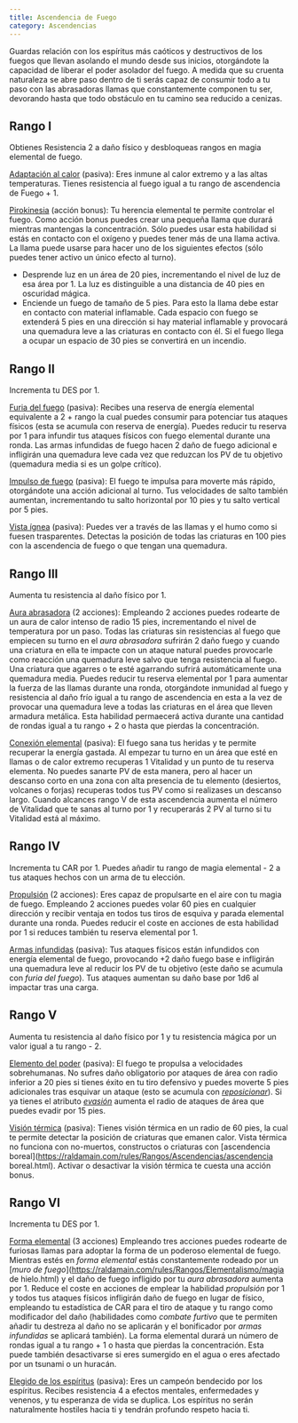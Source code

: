 ```yaml
---
title: Ascendencia de Fuego
category: Ascendencias
---
```


Guardas relación con los espíritus más caóticos y destructivos de los fuegos que llevan asolando el mundo desde sus inicios, otorgándote la capacidad de liberar el poder asolador del fuego. A medida que su cruenta naturaleza se abre paso dentro de ti serás capaz de consumir todo a tu paso con las abrasadoras llamas que constantemente componen tu ser, devorando hasta que todo obstáculo en tu camino sea reducido a cenizas.

## Rango I 

Obtienes Resistencia 2 a daño físico y desbloqueas rangos en magia elemental de fuego.

<u>Adaptación al calor</u> (pasiva): Eres inmune al calor extremo y a las altas temperaturas. Tienes resistencia al fuego igual a tu rango de ascendencia de Fuego + 1.

<u>Pirokinesia</u> (acción bonus): Tu herencia elemental te permite controlar el fuego. Como acción bonus puedes crear una pequeña llama que durará mientras mantengas la concentración. Sólo puedes usar esta habilidad si estás en contacto con el oxígeno y puedes tener más de una llama activa. La llama puede usarse para hacer uno de los siguientes efectos (sólo puedes tener activo un único efecto al turno).

- Desprende luz en un área de 20 pies, incrementando el nivel de luz de esa área por 1. La luz es distinguible a una distancia de 40 pies en oscuridad mágica.
- Enciende un fuego de tamaño de 5 pies. Para esto la llama debe estar en contacto con material inflamable. Cada espacio con fuego se extenderá 5 pies en una dirección si hay material inflamable y provocará una quemadura leve a las criaturas en contacto con él. Si el fuego llega a ocupar un espacio de 30 pies se convertirá en un incendio.

## Rango II

Incrementa tu DES por 1.

<u>Furia del fuego</u> (pasiva): Recibes una reserva de energía elemental equivalente a 2 + rango la cual puedes consumir para potenciar tus ataques físicos (esta se acumula con reserva de energía). Puedes reducir tu reserva por 1 para infundir tus ataques físicos con fuego elemental durante una ronda. Las armas infundidas de fuego hacen 2 daño de fuego adicional e infligirán una quemadura leve cada vez que reduzcan los PV de tu objetivo (quemadura media si es un golpe crítico).

<u>Impulso de fuego</u> (pasiva): El fuego te impulsa para moverte más rápido, otorgándote una acción adicional al turno. Tus velocidades de salto también aumentan, incrementando tu salto horizontal por 10 pies y tu salto vertical por 5 pies.

<u>Vista ígnea</u> (pasiva): Puedes ver a través de las llamas y el humo como si fuesen trasparentes. Detectas la posición de todas las criaturas en 100 pies con la ascendencia de fuego o que tengan una quemadura.

## Rango III 

Aumenta tu resistencia al daño físico por 1.

<u>Aura abrasadora</u> (2 acciones): Empleando 2 acciones puedes rodearte de un aura de calor intenso de radio 15 pies, incrementando el nivel de temperatura por un paso. Todas las criaturas sin resistencias al fuego que empiecen su turno en el *aura abrasadora* sufrirán 2 daño fuego y cuando una criatura en ella te impacte con un ataque natural puedes provocarle como reacción una quemadura leve salvo que tenga resistencia al fuego. Una criatura que agarres o te esté agarrando sufrirá automáticamente una quemadura media. Puedes reducir tu reserva elemental por 1 para aumentar la fuerza de las llamas durante una ronda, otorgándote inmunidad al fuego y resistencia al daño frío igual a tu rango de ascendencia en esta a la vez de provocar una quemadura leve a todas las criaturas en el área que lleven armadura metálica. Esta habilidad permaecerá activa durante una cantidad de rondas igual a tu rango + 2 o hasta que pierdas la concentración.

<u>Conexión elemental</u> (pasiva): El fuego sana tus heridas y te permite recuperar la energía gastada. Al empezar tu turno en un área que esté en llamas o de calor extremo recuperas 1 Vitalidad y un punto de tu reserva elementa. No puedes sanarte PV de esta manera, pero al hacer un descanso corto en una zona con alta presencia de tu elemento (desiertos, volcanes o forjas) recuperas todos tus PV como si realizases un descanso largo. Cuando alcances rango V de esta ascendencia aumenta el número de Vitalidad que te sanas al turno por 1 y recuperarás 2 PV al turno si tu Vitalidad está al máximo.

## Rango IV

Incrementa tu CAR por 1. Puedes añadir tu rango de magia elemental - 2 a tus ataques hechos con un arma de tu elección.

<u>Propulsión</u> (2 acciones): Eres capaz de propulsarte en el aire con tu magia de fuego. Empleando 2 acciones puedes volar 60 pies en cualquier dirección y recibir ventaja en todos tus tiros de esquiva y parada elemental durante una ronda. Puedes reducir el coste en acciones de esta habilidad por 1 si reduces también tu reserva elemental por 1. 

<u>Armas infundidas</u> (pasiva): Tus ataques físicos están infundidos con energía elemental de fuego, provocando +2 daño fuego base e infligirán una quemadura leve al reducir los PV de tu objetivo (este daño se acumula con *furia del fuego*). Tus ataques aumentan su daño base por 1d6 al impactar tras una carga.

## Rango V

Aumenta tu resistencia al daño físico por 1 y tu resistencia mágica por un valor igual a tu rango - 2.

<u>Elemento del poder</u> (pasiva): El fuego te propulsa a velocidades sobrehumanas. No sufres daño obligatorio por ataques de área con radio inferior a 20 pies si tienes éxito en tu tiro defensivo y puedes moverte 5 pies adicionales tras esquivar un ataque (esto se acumula con [*reposicionar*](https://raldamain.com/rules/Rangos/Armas/filos%20perforantes.html#rango-iii)). Si ya tienes el atributo [*evasión*](https://raldamain.com/rules/Rangos/Combate/reflejos.html#rango-ii) aumenta el radio de ataques de área que puedes evadir por 15 pies.

<u>Visión térmica</u> (pasiva): Tienes visión térmica en un radio de 60 pies, la cual te permite detectar la posición de criaturas que emanen calor. Vista térmica no funciona con no-muertos, constructos o criaturas con [ascendencia boreal](https://raldamain.com/rules/Rangos/Ascendencias/ascendencia boreal.html). Activar o desactivar la visión térmica te cuesta una acción bonus.

## Rango VI 

Incrementa tu DES por 1.

<u>Forma elemental</u> (3 acciones) Empleando tres acciones puedes rodearte de furiosas llamas  para adoptar la forma de un poderoso elemental de fuego. Mientras estés en *forma elemental* estás constantemente rodeado por un [*muro de fuego*](https://raldamain.com/rules/Rangos/Elementalismo/magia de hielo.html) y el daño de fuego infligido por tu *aura abrasadora* aumenta por 1. Reduce el coste en acciones de emplear la habilidad *propulsión* por 1 y todos tus ataques físicos infligirán daño de fuego en lugar de físico, empleando tu estadística de CAR para el tiro de ataque y tu rango como modificador del daño (habilidades como *combate furtivo* que te permiten añadir tu destreza al daño no se aplicarán y el bonificador por *armas infundidas* se aplicará también). La forma elemental durará un número de rondas igual a tu rango + 1 o hasta que pierdas la concentración. Esta puede también desactivarse si eres sumergido en el agua o eres afectado por un tsunami o un huracán.

<u>Elegido de los espíritus</u> (pasiva): Eres un campeón bendecido por los espíritus. Recibes resistencia 4 a efectos mentales, enfermedades y venenos, y tu esperanza de vida se duplica. Los espíritus no serán naturalmente hostiles hacia ti y tendrán profundo respeto hacia ti.
